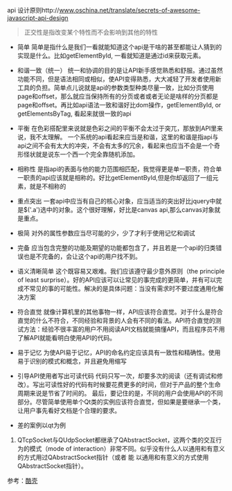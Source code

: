 api 设计原则http://www.oschina.net/translate/secrets-of-awesome-javascript-api-design

> 正交性是指改变某个特性而不会影响到其他的特性

* 简单
简单是指什么是我们一看就能知道这个api是干啥的甚至都能让人猜到的实现是什么。比如getElementById, 一看就知道是通过id来获取元素。
* 和谐一致（统一）
统一和协调的目的是让API新手感觉熟悉和舒服。通过虽然功能不同，但是语法相同或相似，使API变得熟悉，大大减轻了开发者使用新工具的负担。简单点儿说就是api的参数类型种类尽量一致，比如分页使用page和offset，那么就应当保持所有的分页或者或者无论是啥样的分页都是page和offset。再比如api语法一致和谐好比dom操作，getElementById, or getElementsByTag, 看起来就很一致的api
* 平衡
在色彩搭配里来说就是色彩之间的平衡不会太过于突兀，那放到API里来说，我不太理解。
一个系统的api看起来应当是和谐，这里的和谐是指api与api之间不会有太大的冲突，不会有太多的冗余，看起来也应当不会是一个奇形怪状就是说东一个西一个完全靠随机添加。
* 相称性
是指api的表面与他的能力范围相匹配，我觉得更是单一职责，符合单一职责的api应该就是相称的。好比getElementById,但是你却返回了一组元素，就是不相称的
* 重点突出
一套api中应当有自己的核心对象，应当适当的突出好比jquery中就是$('.a')选中的对象。这个很好理解，好比是canvas api,那么canvas对象就是重点。

* 极简
对外的属性参数应当尽可能的少，少了才利于使用记忆和调试
* 完备
应当包含完整的功能及期望的功能都包含了，并且若是一个api的归类错误也是不完备的，会让这个api的用户找不到。
* 语义清晰简单
这个既容易又艰难。我们应该遵守最少意外原则（the principle of least surprise）。好的API应该可以让常见的事完成的更简单，并有可以完成不常见的事的可能性。解决的是具体问题：当没有需求时不要过度通用化解决方案
* 符合直觉
就像计算机里的其他事物一样，API应该符合直觉。对于什么是符合直觉的什么不符合，不同经验和背景的人会有不同的看法。API符合直觉的测试方法：经验不很丰富的用户不用阅读API文档就能搞懂API，而且程序员不用了解API就能看明白使用API的代码。
* 易于记忆
为使API易于记忆，API的命名约定应该具有一致性和精确性。使用易于识别的模式和概念，并且避免用缩写
* 引导API使用者写出可读代码
代码只写一次，却要多次的阅读（还有调试和修改）。写出可读性好的代码有时候要花费更多的时间，但对于产品的整个生命周期来说是节省了时间的。
最后，要记住的是，不同的用户会使用API的不同部分。尽管简单使用单个Qt类的实例应该符合直觉，但如果是要继承一个类，让用户事先看好文档是个合理的要求。
* 差的案例以qt为例
1. QTcpSocket与QUdpSocket都继承了QAbstractSocket，这两个类的交互行为的模式（mode of interaction）非常不同。似乎没有什么人以通用和有意义的方式用过QAbstractSocket指针（或者 能 以通用和有意义的方式使用QAbstractSocket指针）。

参考：[酷壳](https://coolshell.cn/articles/18024.html)
